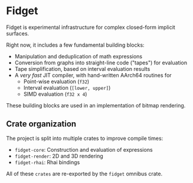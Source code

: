 # Fidget
Fidget is experimental infrastructure for complex closed-form implicit surfaces.

Right now, it includes a few fundamental building blocks:

- Manipulation and deduplication of math expressions
- Conversion from graphs into straight-line code ("tapes") for evaluation
- Tape simplification, based on interval evaluation results
- A _very fast_ JIT compiler, with hand-written AArch64 routines for
    - Point-wise evaluation (`f32`)
    - Interval evaluation (`[lower, upper]`)
    - SIMD evaluation (`f32 x 4`)

These building blocks are used in an implementation of bitmap rendering.

## Crate organization
The project is split into multiple crates to improve compile times:

- `fidget-core`: Construction and evaluation of expressions
- `fidget-render`: 2D and 3D rendering
- `fidget-rhai`: Rhai bindings

All of these `crates` are re-exported by the `fidget` omnibus crate.
